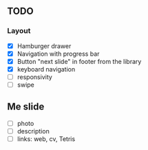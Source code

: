 ## TODO

### Layout

- [x] Hamburger drawer
- [x] Navigation with progress bar
- [x] Button "next slide" in footer from the library
- [x] keyboard navigation
- [ ] responsivity
- [ ] swipe

## Me slide

- [ ] photo
- [ ] description
- [ ] links: web, cv, Tetris
